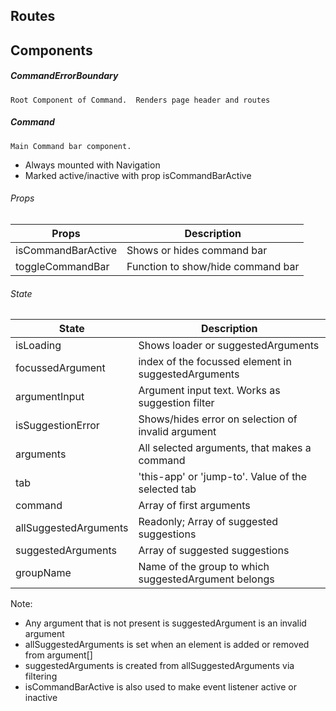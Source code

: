 ## Routes

## Components 

##### CommandErrorBoundary 
`Root Component of Command. 
 Renders page header and routes`
##### Command
`Main Command bar component.`
- Always mounted with Navigation
- Marked active/inactive with prop isCommandBarActive
###### Props
| Props              | Description                       |
| ------------------ | --------------------------------- |
| isCommandBarActive | Shows or hides command bar        |
| toggleCommandBar   | Function to show/hide command bar |

###### State
| State                 | Description                                          |
| --------------------- | ---------------------------------------------------- |
| isLoading             | Shows loader or suggestedArguments                   |
| focussedArgument      | index of the focussed element in suggestedArguments  |
| argumentInput         | Argument input text. Works as suggestion filter      |
| isSuggestionError     | Shows/hides error on selection of invalid argument   |
| arguments             | All selected arguments, that makes a command         |
| tab                   | 'this-app' or 'jump-to'. Value of the selected tab   |
| command               | Array of first arguments                             |
| allSuggestedArguments | Readonly; Array of suggested suggestions             |
| suggestedArguments    | Array of suggested suggestions                       |
| groupName             | Name of the group to which suggestedArgument belongs |

Note: 
- Any argument that is not present is suggestedArgument is an invalid argument
- allSuggestedArguments is set when an element is added or removed from argument[]
- suggestedArguments is created from allSuggestedArguments via filtering
- isCommandBarActive is also used to make event listener active or inactive